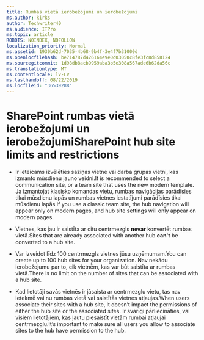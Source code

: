 ```yaml
---
title: Rumbas vietā ierobežojumi un ierobežojumi
ms.author: kirks
author: Techwriter40
ms.audience: ITPro
ms.topic: article
ROBOTS: NOINDEX, NOFOLLOW
localization_priority: Normal
ms.assetid: 1930b62d-7035-4b68-9b4f-3e4f7b31000d
ms.openlocfilehash: be714787d426164e9e0d03050c8fe3fc8d858124
ms.sourcegitcommit: 1d98db8acb9959aba3b5e308a567ade6b62da56c
ms.translationtype: MT
ms.contentlocale: lv-LV
ms.lasthandoff: 08/22/2019
ms.locfileid: "36539288"
---
```

# <a name="sharepoint-hub-site-limits-and-restrictions"></a><span data-ttu-id="4a41b-102">SharePoint rumbas vietā ierobežojumi un ierobežojumi</span><span class="sxs-lookup"><span data-stu-id="4a41b-102">SharePoint hub site limits and restrictions</span></span>

- <span data-ttu-id="4a41b-103">Ir ieteicams izvēlēties saziņas vietne vai darba grupas vietni, kas izmanto mūsdienu jauno veidni.</span><span class="sxs-lookup"><span data-stu-id="4a41b-103">It is recommended to select a communication site, or a team site that uses the new modern template.</span></span> <span data-ttu-id="4a41b-104">Ja izmantojat klasisko komandas vietu, rumbas navigācijas parādīsies tikai mūsdienu lapās un rumbas vietnes iestatījumi parādīsies tikai mūsdienu lapās.</span><span class="sxs-lookup"><span data-stu-id="4a41b-104">If you use a classic team site, the hub navigation will appear only on modern pages, and hub site settings will only appear on modern pages.</span></span>

- <span data-ttu-id="4a41b-105">Vietnes, kas jau ir saistīta ar citu centrmezgls **nevar** konvertēt rumbas vietā.</span><span class="sxs-lookup"><span data-stu-id="4a41b-105">Sites that are already associated with another hub **can't** be converted to a hub site.</span></span>

- <span data-ttu-id="4a41b-106">Var izveidot līdz 100 centrmezgls vietnes jūsu uzņēmumam.</span><span class="sxs-lookup"><span data-stu-id="4a41b-106">You can create up to 100 hub sites for your organization.</span></span> <span data-ttu-id="4a41b-107">Nav nekādu ierobežojumu par to, cik vietnēm, kas var būt saistīta ar rumbas vietā.</span><span class="sxs-lookup"><span data-stu-id="4a41b-107">There is no limit on the number of sites that can be associated with a hub site.</span></span>

- <span data-ttu-id="4a41b-108">Kad lietotāji savās vietnēs ir jāsaista ar centrmezglu vietu, tas nav ietekmē vai nu rumbas vietā vai saistītās vietnes atļaujas.</span><span class="sxs-lookup"><span data-stu-id="4a41b-108">When users associate their sites with a hub site, it doesn’t impact the permissions of either the hub site or the associated sites.</span></span> <span data-ttu-id="4a41b-109">Ir svarīgi pārliecināties, vai visiem lietotājiem, kas ļautu piesaistīt vietām rumbai atļaujai centrmezglu.</span><span class="sxs-lookup"><span data-stu-id="4a41b-109">It’s important to make sure all users you allow to associate sites to the hub have permission to the hub.</span></span>

